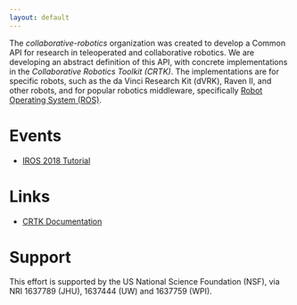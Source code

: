 ```yaml
---
layout: default
---
```


The _collaborative-robotics_ organization was created to develop a Common API for research in
teleoperated and collaborative robotics. We are developing an abstract definition of this API,
with concrete implementations in the _Collaborative Robotics Toolkit (CRTK)_.
The implementations are for specific robots, such as the da Vinci Research Kit (dVRK),
Raven II, and other robots, and for popular robotics middleware, specifically
[Robot Operating System (ROS)](www.ros.org).

# Events

* [IROS 2018 Tutorial](./iros-2018-tutorial.md)

# Links

* [CRTK Documentation](https://github.com/collaborative-robotics/documentation/wiki)

# Support

This effort is supported by the US National Science Foundation (NSF), via NRI 1637789 (JHU), 1637444 (UW)
and 1637759 (WPI).

